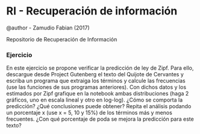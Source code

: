 # RI - Recuperación de información
@author - Zamudio Fabian (2017)

Repositorio de Recuperación de Información

### Ejercicio 

En este ejercicio se propone verificar la predicción de ley de Zipf. Para ello, descargue desde Project Gutenberg el texto del Quijote de Cervantes y escriba un programa que extraiga los términos y calcule las frecuencias (use las funciones de sus programas anteriores). Con dichos datos y los estimados por Zipf grafique en la notebook ambas distribuciones (haga 2 gráficos, uno en escala lineal y otro en log-log). ¿Cómo se comporta la predicción? ¿Qué conclusiones puede obtener? Repita el análisis podando un porcentaje x (use x = 5, 10 y 15%) de los términos más y menos frecuentes. ¿Con qué porcentaje de poda se mejora la predicción para este texto?
